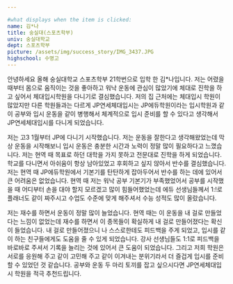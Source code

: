 ```yaml
---

#what displays when the item is clicked:
name: 김*나
title: 숭실대(스포츠학부)
univ: 숭실대학교
dept: 스포츠학부
picture: /assets/img/success_story/IMG_3437.JPG
highschool: 수명고
--- 
```

안녕하세요 올해 숭실대학교 스포츠학부 21학번으로 입학 한 김*나입니다.
저는 어렸을 때부터 몸으로 움직이는 것을 좋아하고 워낙 운동에 관심이 많았기에 체대로 진학을 하고 싶어서 체대입시학원을 다니기로 결심했습니다.
저의 집 근처에는 체대입시 학원이 많았지만 다른 학원들과는 다르게 JP연세체대입시는 JP에듀학원이라는 입시학원과 같이 공부와 입시 운동을 같이 
병행해서 체계적으로 입시 준비를 할 수 있다고 생각해서 JP연세체대입시를 다니게 되었습니다.

저는 고3 1월부터 JP에 다니기 시작했습니다. 저는 운동을 잘한다고 생각해왔었는데 막상 운동을 시작해보니 입시 운동은 충분한 시간과 노력이
정말 많이 필요하다고 느꼈습니다. 저는 현역 때 목표로 하던 대학을 가지 못하고 전문대로 진학을 하게 되었습니다.
학교를 다니면서 아쉬움이 항상 남아있었고 후회하고 싶지 않아서 반수를 결심했습니다. 저는 현역 때 JP에듀학원에서 기본기를 탄탄하게 잡아두어서 
반수를 하는 데에 있어서 큰 어려움은 없었습니다. 현역 때 저는 워낙 공부 기본기가 부족했었어서 공부를 시작했을 때 어디부터 손을 대야 할지 모르겠고 
많이 힘들어했었는데 에듀 선생님들께서 1:!로 플래너도 같이 짜주시고 수업도 수준에 맞게 해주셔서 수능 성적도 많이 올랐습니다.

저는 재수를 하면서 운동이 정말 많이 늘었습니다. 
현역 때는 이 운동을 내 걸로 만들었다는 느낌이 없었는데 재수를 하면서 이 종목들이 확실하게 내 걸로 만들어졌다는 확신이 들었습니다.
내 걸로 만들어졌으니 나 스스로한테도 피드백을 주게 되었고, 입시를 같이 하는 친구들에게도 도움을 줄 수 있게 되었습니다.
강사 선생님들도 1:1로 피드백을 바로바로 주셔서 기록을 늘리는 것에 있어서 큰 도움이 되었습니다. 그리고 저희 학원은 서로를 응원해 주고 같이 고민해 주고 
같이 이겨내는 분위기라서 더 즐겁게 입시를 준비할 수 있었던 것 같습니다. 공부와 운동 두 마리 토끼를 잡고 싶으시다면 JP연세체대입시 학원을 적극 추천드립니다.
